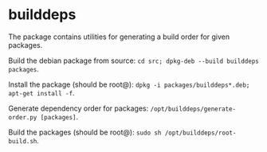 # builddeps
The package contains utilities for generating a build order for given packages.

Build the debian package from source: `cd src; dpkg-deb --build builddeps packages`.

Install the package (should be root@): `dpkg -i packages/builddeps*.deb; apt-get install -f`.

Generate dependency order for packages: `/opt/builddeps/generate-order.py [packages]`.

Build the packages (should be root@): `sudo sh /opt/builddeps/root-build.sh`.

